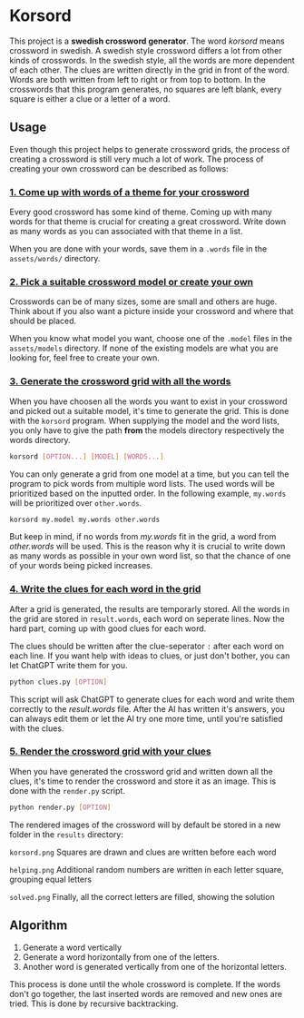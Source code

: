 # Korsord

This project is a **swedish crossword generator**. The word *korsord* means crossword in swedish. A swedish style crossword differs a lot from other kinds of crosswords. In the swedish style, all the words are more dependent of each other. The clues are written directly in the grid in front of the word. Words are both written from left to right or from top to bottom. In the crosswords that this program generates, no squares are left blank, every square is either a clue or a letter of a word.

## Usage

Even though this project helps to generate crossword grids, the process of creating a crossword is still very much a lot of work. The process of creating your own crossword can be described as follows:

### [1. Come up with words of a theme for your crossword](assets/words/README.md)

Every good crossword has some kind of theme. Coming up with many words for that theme is crucial for creating a great crossword. Write down as many words as you can associated with that theme in a list.

When you are done with your words, save them in a `.words` file in the `assets/words/` directory.


### [2. Pick a suitable crossword model or create your own](assets/models/README.md)

Crosswords can be of many sizes, some are small and others are huge. Think about if you also want a picture inside your crossword and where that should be placed.

When you know what model you want, choose one of the `.model` files in the `assets/models` directory. If none of the existing models are what you are looking for, feel free to create your own.


### [3. Generate the crossword grid with all the words](binary/README.md#korsord)

When you have choosen all the words you want to exist in your crossword and picked out a suitable model, it's time to generate the grid. This is done with the `korsord` program. When supplying the model and the word lists, you only have to give the path **from** the models directory respectively the words directory.

```bash
korsord [OPTION...] [MODEL] [WORDS...]
```

You can only generate a grid from one model at a time, but you can tell the program to pick words from multiple word lists. The used words will be prioritized based on the inputted order. In the following example, `my.words` will be prioritized over `other.words`.

```bash
korsord my.model my.words other.words
```

But keep in mind, if no words from *my.words* fit in the grid, a word from *other.words* will be used. This is the reason why it is crucial to write down as many words as possible in your own word list, so that the chance of one of your words being picked increases.


### [4. Write the clues for each word in the grid](binary/README.md#clues.py)

After a grid is generated, the results are temporarly stored. All the words in the grid are stored in `result.words`, each word on seperate lines. Now the hard part, coming up with good clues for each word. 

The clues should be written after the clue-seperator `:` after each word on each line. If you want help with ideas to clues, or just don't bother, you can let ChatGPT write them for you.

```bash
python clues.py [OPTION]
```

This script will ask ChatGPT to generate clues for each word and write them correctly to the *result.words* file. After the AI has written it's answers, you can always edit them or let the AI try one more time, until you're satisfied with the clues.


### [5. Render the crossword grid with your clues](binary/README.md#render.py)

When you have generated the crossword grid and written down all the clues, it's time to render the crossword and store it as an image. This is done with the `render.py` script.

```bash
python render.py [OPTION]
```

The rendered images of the crossword will by default be stored in a new folder in the `results` directory:

`korsord.png` Squares are drawn and clues are written before each word

`helping.png` Additional random numbers are written in each letter square, grouping equal letters

`solved.png`  Finally, all the correct letters are filled, showing the solution

## Algorithm

1. Generate a word vertically 
2. Generate a word horizontally from one of the letters. 
3. Another word is generated vertically from one of the horizontal letters.

This process is done until the whole crossword is complete. If the words don't go together, the last inserted words are removed and new ones are tried. This is done by recursive backtracking.
